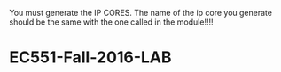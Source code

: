 You must generate the IP CORES. 
The name of the ip core you generate should be the same with the one called in the module!!!!
# EC551-Fall-2016-LAB
